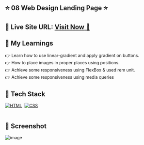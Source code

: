 ## ⭐ 08 Web Design Landing Page ⭐

## 📌 **Live Site URL:** <a href="https://web-design-pg.netlify.app/">**Visit Now** 🚀</a>


## 📌 My Learnings
👉 Learn how to use linear-gradient and apply gradient on buttons.<br>
👉 How to place images in proper places using positions.<br>
👉 Achieve some responsiveness using FlexBox & used rem unit.<br>
👉 Achieve some responsiveness using media queries<br>

## 📌 Tech Stack

[![HTML](https://img.shields.io/badge/html5%20-%23E34F26.svg?&style=for-the-badge&logo=html5&logoColor=white)](https://github.com/prakash-naikwadi)&nbsp;
[![CSS](https://img.shields.io/badge/css3%20-%231572B6.svg?&style=for-the-badge&logo=css3&logoColor=white)](https://github.com/prakash-naikwadi)&nbsp;
<br>
<br>

## 📌 Screenshot
![image](./thumbnail.png)
 

